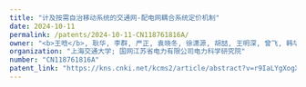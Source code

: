 ```yaml
---
title: "计及按需自治移动系统的交通网-配电网耦合系统定价机制"
date: 2024-10-11
permalink: /patents/2024-10-11-CN118761816A/
owner: "<b>王晗</b>, 耿华, 李群, 严正, 袁晓冬, 徐潇源, 胡喆, 王明深, 曾飞, 韩华春, 缪惠宇, 吕舒康, 潘益, 郭雅娟"
organization: "上海交通大学; 国网江苏省电力有限公司电力科学研究院"
number: "CN118761816A"
patent_link: "https://kns.cnki.net/kcms2/article/abstract?v=r9IaLYgXogX4KHM_rpv1xnuUh_LGvzSzXVsa0ojoD4Oq2jIg2xqU-E1Sz6jEcVNL9hPIhEJU1wPhnmOg0AeChjSwH13SqwCNnJIokE2314nAzqNtqUWx6sM1u5UK1C9G3aUYsL5y7MF-PnH_8erTzWJSCXxuh_FGImVyaIBW8pH86DRxdJpgORM-jcAp9icD&uniplatform=NZKPT&language=CHS"
---
```

